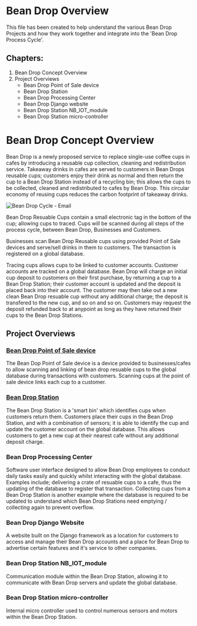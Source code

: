 # Bean Drop Overview
This file has been created to help understand the various Bean Drop Projects and how they work together and integrate into the 'Bean Drop Process Cycle'.

## Chapters:
1. Bean Drop Concept Overview
2. Project Overviews
    - Bean Drop Point of Sale device
    - Bean Drop Station
    - Bean Drop Processing Center
    - Bean Drop Django website
    - Bean Drop Station NB_IOT_module
    - Bean Drop Station micro-controller
    
# Bean Drop Concept Overview
Bean Drop is a newly proposed service to replace single-use coffee cups in cafes by introducing a reusable cup collection, cleaning and redistribution service.
Takeaway drinks in cafes are served to customers in Bean Drops reusable cups; customers enjoy their drink as normal and then return the cup to a Bean Drop Station instead of a recycling bin; this allows the cups to be collected, cleaned and redistributed to cafes by Bean Drop. 
This circular economy of reusing cups reduces the carbon footprint of takeaway drinks.

![Bean Drop Cycle - Email](https://user-images.githubusercontent.com/57590322/206234124-574db8af-0759-47d2-b0f0-8db0b5ef9525.png)

Bean Drop Resuable Cups contain a small electronic tag in the bottom of the cup; allowing cups to traced. 
Cups will be scanned during all steps of the process cycle, between Bean Drop, Businesses and Customers.

Businesses scan Bean Drop Reusable cups using provided Point of Sale devices and serve/sell drinks in them to customers. The transaction is registered on a global database.

Tracing cups allows cups to be linked to customer accounts.
Customer accounts are tracked on a global database. Bean Drop will charge an initial cup deposit to customers on their first purchase, by returning a cup to a Bean Drop Station;
their customer account is updated and the deposit is placed back into their account. The customer may then take out a new clean Bean Drop resuable cup without any additional charge; 
the deposit is transfered to the new cup, and so on and so on. Customers may request the deposit refunded back to at anypoint as long as they have returned their cups to the Bean Drop Stations.

## Project Overviews
### [Bean Drop Point of Sale device](https://github.com/henryjwillson/bean_drop_point_of_sale)
The Bean Dop Point of Sale device is a device provided to businesses/cafes to allow scanning and linking of bean drop resuable cups to the global database during transactions with customers.
Scanning cups at the point of sale device links each cup to a customer.

### [Bean Drop Station](https://github.com/henryjwillson/bean_drop_station)
The Bean Drop Station is a 'smart bin' which identifies cups when customers return them. Customers place their cups in the Bean Drop Station, and with a combination of sensors;
 it is able to identify the cup and update the customer account on the global database. This allows customers to get a new cup at their nearest cafe without any additional deposit charge.

### Bean Drop Processing Center
Software user interface designed to allow Bean Drop employees to conduct daily tasks easily and quickly whilst interacting with the global database. Examples include; 
delivering a crate of resuable cups to a cafe, thus the updating of the database to register that transaction. 
Collecting cups from a Bean Drop Station is another example where the database is required to be updated to understand which Bean Drop Stations need emptying / collecting again to prevent overflow.

### Bean Drop Django Website
A website built on the Django framework as a location for customers to access and manage their Bean Drop accounts and a place for Bean Drop to advertise certain features and it's service to other companies.

### Bean Drop Station NB_IOT_module
Communication module within the Bean Drop Station, allowing it to communicate with Bean Drop servers and update the global database.

### Bean Drop Station micro-controller
Internal micro controller used to control numerous sensors and motors within the Bean Drop Station.
